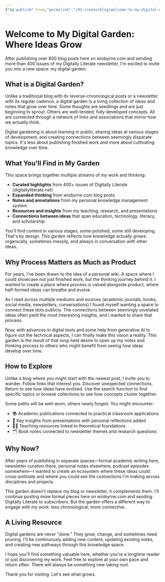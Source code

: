 ```yaml
---
{"dg-publish":true,"permalink":"/03-create/blog/welcome-to-my-digital-garden-where-ideas-grow/","title":"Welcome to My Digital Garden","tags":["digital-garden","knowledge-management"]}
---
```


# Welcome to My Digital Garden: Where Ideas Grow

After publishing over 800 blog posts here on wiobyrne.com and sending more than 400 issues of my Digitally Literate newsletter, I'm excited to invite you into a new space: my digital garden.

## What is a Digital Garden?

Unlike a traditional blog with its reverse-chronological posts or a newsletter with its regular cadence, a digital garden is a living collection of ideas and notes that grow over time. Some thoughts are seedlings and are just beginning to sprout. Others are well-tended, fully developed concepts. All are connected through a network of links and associations that mirror how we actually think.

Digital gardening is about learning in public, sharing ideas at various stages of development, and creating connections between seemingly disparate topics. It's less about publishing finished work and more about cultivating knowledge over time.

## What You'll Find in My Garden

This space brings together multiple streams of my work and thinking:

- **Curated highlights** from 400+ issues of Digitally Literate (digitallyliterate.net)
- **Expanded thinking** from wiobyrne.com blog posts
- **Notes and annotations** from my personal knowledge management system
- **Resources and insights** from my teaching, research, and presentations
- **Connections between ideas** that span education, technology, literacy, and scholarship

You'll find content in various stages, some polished, some still developing. That's by design. This garden reflects how knowledge actually grows: organically, sometimes messily, and always in conversation with other ideas.

## Why Process Matters as Much as Product

For years, I've been drawn to the idea of a personal wiki. A space where I could showcase not just finished work, but the thinking journey behind it. I wanted to create a place where process is valued alongside product, where half-formed ideas can breathe and evolve.

As I read across multiple mediums and sources (academic journals, books, social media, newsletters, conversations) I found myself wanting a space to connect these dots publicly. The connections between seemingly unrelated ideas often yield the most interesting insights, and I wanted to share that process.

Now, with advances in digital tools and some help from generative AI to figure out the technical aspects, I can finally make this vision a reality. This garden is the result of that long-held desire to open up my notes and thinking process to others who might benefit from seeing how ideas develop over time.

## How to Explore

Unlike a blog where you might start with the newest post, I invite you to wander. Follow links that interest you. Discover unexpected connections. Return to see how ideas have evolved. Use the search function to find specific topics or browse collections to see how concepts cluster together.

Some paths will be well-worn, others newly forged. You might encounter:

- 📚 Academic publications connected to practical classroom applications
- 🎤 Key insights from presentations with personal reflections added
- 🧑‍🏫 Teaching resources linked to theoretical foundations
- 🗂️ Book notes connected to newsletter themes and research questions

## Why Now?

After years of publishing in separate spaces—formal academic writing here, newsletter curation there, personal notes elsewhere, podcast episodes somewhere—I wanted to create an ecosystem where these ideas could cross-pollinate and where you could see the connections I'm making across disciplines and projects.

This garden doesn't replace my blog or newsletter, it complements them. I'll continue posting more formal pieces here on wiobyrne.com and sending Digitally Literate to subscribers. But the garden offers a different way to engage with my work: less chronological, more connective.

## A Living Resource

Digital gardens are never "done." They grow, change, and sometimes need pruning. I'll be continuously adding new content, updating existing notes, and creating new pathways through this knowledge space.

I hope you'll find something valuable here, whether you're a longtime reader or just discovering my work. Feel free to explore at your own pace and return often. There will always be something new taking root.

Thank you for visiting. Let's see what grows.